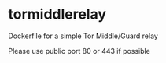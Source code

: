 # tormiddlerelay
Dockerfile for a simple Tor Middle/Guard relay

Please use public port 80 or 443 if possible
